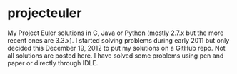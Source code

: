 projecteuler
============

My Project Euler solutions in C, Java or Python (mostly 2.7.x but the more recent ones are 3.3.x). I started solving problems during early 2011 but only decided this December 19, 2012 to put my solutions on a GitHub repo. Not all solutions are posted here. I have solved some problems using pen and paper or directly through IDLE.
